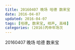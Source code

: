 ```yaml
---
title: 20160407 晚场 哈德 数来宝
date: 2016-04-07
updated: 2016-04-07
tags: [哈德, 数来宝, 相声, 高峰] 
categories: (2016)丙申年场次 
---
```

20160407 晚场 哈德 数来宝
